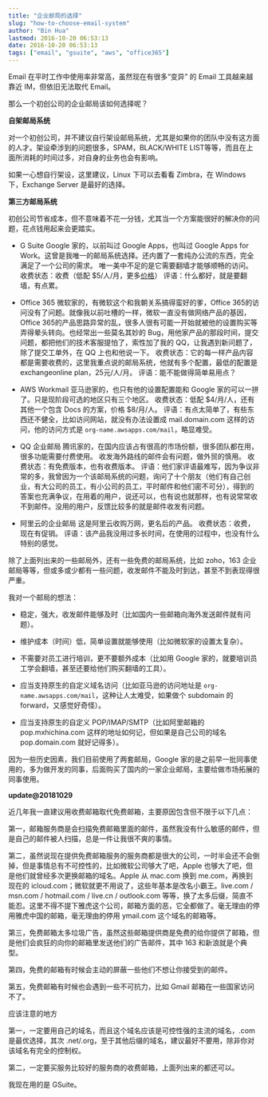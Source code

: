```yaml
---
title: "企业邮局的选择"
slug: "how-to-choose-email-system"
author: "Bin Hua"
lastmod: 2016-10-20 06:53:13
date: 2016-10-20 06:53:13
tags: ["email", "gsuite", "aws", "office365"]
---
```


Email 在平时工作中使用率非常高，虽然现在有很多“变异” 的 Email 工具越来越靠近 IM，但依旧无法取代 Email。

那么一个初创公司的企业邮局该如何选择呢？

**自架邮局系统**

对一个初创公司，并不建议自行架设邮局系统，尤其是如果你的团队中没有这方面的人才。架设牵涉到的问题很多，SPAM，BLACK/WHITE LIST等等，而且在上面所消耗的时间过多，对自身的业务也会有影响。

如果一心想自行架设，这里建议，Linux 下可以去看看 Zimbra，在 Windows 下，Exchange Server 是最好的选择。

**第三方邮局系统**

初创公司节省成本，但不意味着不花一分钱，尤其当一个方案能很好的解决你的问题，花点钱用起来会更踏实。

- G Suite Google 家的，以前叫过 Google Apps，也叫过 Google Apps for Work。这曾是我唯一的邮局系统选择。还内置了一套纯办公流的东西，完全满足了一个公司的需求。 唯一美中不足的是它需要翻墙才能够顺畅的访问。 收费状态：收费（低配 $5/人/月，更多[价格](https://gsuite.google.com/pricing.html)） 评语：什么都好，就是要翻墙，有点累。

- Office 365 微软家的，有微软这个和我朝关系搞得蛮好的爹，Office 365的访问没有了问题。就像我以前吐槽的一样，微软一直没有做网络产品的基因，Office 365的产品思路异常的乱，很多人很有可能一开始就被他的设置购买等弄得晕头转向。也经常出一些莫名其妙的 Bug，用他家产品的那段时间，提交问题，都把他们的技术客服提怕了，索性加了我的 QQ，让我遇到新问题了，除了提交工单外，在 QQ 上也和他说一下。 收费状态：它的每一样产品内容都是需要收费的，这里我重点说的邮局系统，他就有多个配置，最低的配置是 exchangeonline plan，25元/人/月。 评语：能不能做得简单易用点？

- AWS Workmail 亚马逊家的，也只有他的设置配置能和 Google 家的可以一拼了。只是现阶段可选的地区只有三个地区。 收费状态：低配 $4/月/人，还有其他一个包含 Docs 的方案，价格 $8/月/人。 评语：有点太简单了，有些东西还不健全，比如访问网站，就没有办法设置成 mail.domain.com 这样的访问，他的访问方式是 `org-name.awsapps.com/mail`，略显难受。

- QQ 企业邮局 腾讯家的，在国内应该占有很高的市场份额，很多团队都在用，很多功能需要付费使用。 收发海外路线的邮件会有问题，做外贸的慎用。 收费状态：有免费版本，也有收费版本。 评语：他们家评语最难写，因为争议非常的多，我曾因为一个该邮局系统的问题，询问了十个朋友（他们有自己创业，有大公司的员工，有小公司的员工，平时邮件和他们密不可分），得到的答案也充满争议，在用着的用户，说还可以，也有说也就那样，也有说常常收不到邮件。没用的用户，反馈比较多的就是邮件收发有问题。

- 阿里云的企业邮局 这是阿里云收购万网，更名后的产品。 收费状态：收费，现在有促销。 评语：该产品我没用过多长时间，在使用的过程中，也没有什么特别的感觉。 

除了上面列出来的一些邮局外，还有一些免费的邮局系统，比如 zoho，163 企业邮局等等，但或多或少都有一些问题，收发邮件不能及时到达，甚至不到表现得很严重。

我对一个邮局的想法：

- 稳定，强大，收发邮件能够及时（比如国内一些邮箱向海外发送邮件就有问题）。

- 维护成本（时间）低，简单设置就能够使用（比如微软家的设置太复杂）。

- 不需要对员工进行培训，更不要额外成本（比如用 Google 家的，就要培训员工学会翻墙，甚至还要给他们购买翻墙的工具）。

- 应当支持原生的自定义域名访问（比如亚马逊的访问地址是  `org-name.awsapps.com/mail`，这种让人太难受，如果做个 subdomain 的 forward，又感觉好奇怪）。

- 应当支持原生的自定义 POP/IMAP/SMTP（比如阿里邮箱的pop.mxhichina.com 这样的地址如何记，但如果是自己公司的域名 pop.domain.com 就好记得多）。 

因为一些历史因素，我们目前使用了两套邮局，Google 家的是之前早一批同事使用的，多为做开发的同事，后面购买了国内的一家企业邮局，主要给做市场拓展的同事使用。

**update@20181029**

近几年我一直建议用收费邮箱取代免费邮箱，主要原因包含但不限于以下几点：

第一，邮箱服务商是会扫描免费邮箱里面的邮件，虽然我没有什么敏感的邮件，但是自己的邮件被人扫描，总是一件让我很不爽的事情。

第二，虽然说现在提供免费邮箱服务的服务商都是很大的公司，一时半会还不会倒掉，但是事情总有不可控性的，比如微软公司够大了吧，Apple 也够大了吧，但是他们就曾经多次更换邮箱的域名。Apple 从 mac.com 换到 me.com，再换到现在的 icloud.com；微软就更不用说了，这些年基本是改名小霸王。live.com / msn.com / hotmail.com / live.cn / outlook.com 等等，换了太多后缀，简直不能忍。这里不得不提下雅虎这个公司，邮箱方面的恶，它全都做了。毫无理由的停用雅虎中国的邮箱，毫无理由的停用 ymail.com 这个域名的邮箱等。

第三，免费邮箱太多垃圾广告，虽然这些邮箱提供商是免费的给你提供了邮箱，但是他们会疯狂的向你的邮箱里发送他们的广告邮件，其中 163 和新浪就是个典型。

第四，免费的邮箱有时候会主动的屏蔽一些他们不想让你接受到的邮件。

第五，免费邮箱有时候也会遇到一些不可抗力，比如 Gmail 邮箱在一些国家访问不了。

应该注意的地方

第一，一定要用自己的域名，而且这个域名应该是可控性强的主流的域名，.com 是最优选择，其次 .net/.org，至于其他后缀的域名，建议最好不要用，除非你对该域名有完全的控制权。

第二，一定要买服务比较好的服务商的收费邮箱，上面列出来的都还可以。

我现在用的是 GSuite。